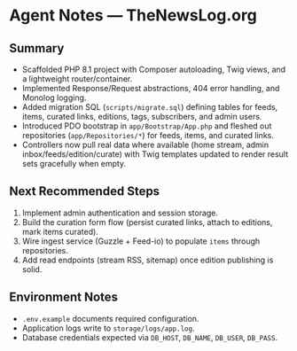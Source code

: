 # Agent Notes — TheNewsLog.org

## Summary

- Scaffolded PHP 8.1 project with Composer autoloading, Twig views, and a lightweight router/container.
- Implemented Response/Request abstractions, 404 error handling, and Monolog logging.
- Added migration SQL (`scripts/migrate.sql`) defining tables for feeds, items, curated links, editions, tags, subscribers, and admin users.
- Introduced PDO bootstrap in `app/Bootstrap/App.php` and fleshed out repositories (`app/Repositories/*`) for feeds, items, and curated links.
- Controllers now pull real data where available (home stream, admin inbox/feeds/edition/curate) with Twig templates updated to render result sets gracefully when empty.

## Next Recommended Steps

1. Implement admin authentication and session storage.
2. Build the curation form flow (persist curated links, attach to editions, mark items curated).
3. Wire ingest service (Guzzle + Feed-io) to populate `items` through repositories.
4. Add read endpoints (stream RSS, sitemap) once edition publishing is solid.

## Environment Notes

- `.env.example` documents required configuration.
- Application logs write to `storage/logs/app.log`.
- Database credentials expected via `DB_HOST`, `DB_NAME`, `DB_USER`, `DB_PASS`.
